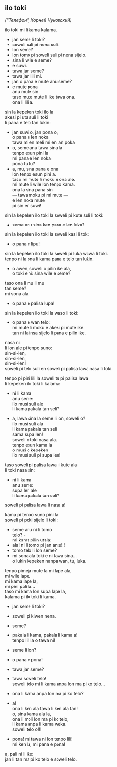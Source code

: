 ## ilo toki
*("Телефон", Корней Чуковский)*

ilo toki mi li kama kalama.
- jan seme li toki?
- soweli suli pi nena suli.
- lon seme?
- lon tomo pi soweli suli pi nena sijelo.
- sina li wile e seme?
- e suwi.
- tawa jan seme?
- tawa jan lili mi.
- jan o pana e mute anu seme?
- e mute pona  
anu mute sin.  
taso mute mute li ike tawa ona.  
ona li lili a.

sin la kepeken toki ilo la  
akesi pi uta suli li toki  
li pana e telo tan lukin:
- jan suwi o, jan pona o,  
o pana e len noka  
tawa mi en meli mi en jan poka
- o, seme anu tawa sina la  
tenpo esun pini la  
mi pana e len noka  
pona tu tu?
- a, mu, sina pana e ona  
lon tenpo esun pini a.  
taso mi mute li moku e ona ale.  
mi mute li wile lon tenpo kama.  
ona la sina pana sin  
— tawa moku pi mi mute —  
e len noka mute  
pi sin en suwi!

sin la kepeken ilo toki la soweli pi kute suli li toki:
- seme anu sina ken pana e len luka?

sin la kepeken ilo toki la soweli kasi li toki:
- o pana e lipu!

sin la kepeken ilo toki la soweli pi luka wawa li toki.  
tenpo ni la ona li kama pana e telo tan lukin.
- o awen, soweli o pilin ike ala,  
o toki e ni: sina wile e seme?

taso ona li mu li mu  
tan seme?  
mi sona ala.
- o pana e palisa lupa!

sin la kepeken ilo toki la waso li toki:
- o pana e wan telo:  
mi mute li moku e akesi pi mute ike.  
tan ni la insa sijelo li pana e pilin ike.

nasa ni  
li lon ale pi tenpo suno:  
sin-si-len,  
sin-si-len,  
sin-si-len!  
soweli pi telo suli en soweli pi palisa lawa nasa li toki.

tenpo pi pini lili la soweli tu pi palisa lawa  
li kepeken ilo toki li kalama:
- ni li kama  
anu seme:  
ilo musi suli ale  
li kama pakala tan seli?

- a, lawa sina la seme li lon, soweli o?  
ilo musi suli ala  
li kama pakala tan seli  
sama supa len!  
soweli o toki nasa ala.  
tenpo esun kama la  
o musi o kepeken  
ilo musi suli pi supa len!

taso soweli pi palisa lawa li kute ala  
li toki nasa sin:
- ni li kama  
anu seme:  
supa len ale  
li kama pakala tan seli?

soweli pi palisa lawa li nasa a!

kama pi tenpo suno pini la  
soweli pi poki sijelo li toki:
- seme anu ni li tomo  
telo? -  
mi kama pilin utala:
- ala! ni li tomo pi jan ante!!!
- tomo telo li lon seme?
- mi sona ala toki e ni tawa sina...  
o lukin kepeken nanpa wan, tu, luka.

tenpo pimeja mute la mi lape ala,  
mi wile lape.  
mi kama lape la,  
mi pini pali la...  
taso mi kama lon supa lape la,  
kalama pi ilo toki li kama.
- jan seme li toki?
- soweli pi kiwen nena.
- seme?
- pakala li kama, pakala li kama a!  
tenpo lili la o tawa ni!
- seme li lon?
- o pana e pona!
- tawa jan seme?
- tawa soweli telo!  
soweli telo mi li kama anpa lon ma pi ko telo...
- ona li kama anpa lon ma pi ko telo?
- a!  
ona li ken ala tawa li ken ala tan!  
o, sina kama ala la,  
ona li moli lon ma pi ko telo,  
li kama anpa li kama weka.  
soweli telo o!!!

- pona! mi tawa ni lon tenpo lili!  
mi ken la, mi pana e pona!

a, pali ni li ike:  
jan li tan ma pi ko telo e soweli telo.
